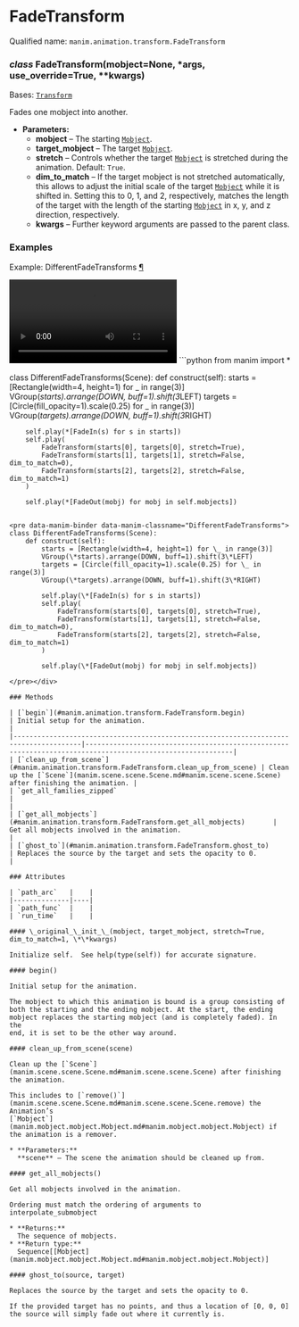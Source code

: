 # FadeTransform

Qualified name: `manim.animation.transform.FadeTransform`

### *class* FadeTransform(mobject=None, \*args, use_override=True, \*\*kwargs)

Bases: [`Transform`](manim.animation.transform.Transform.md#manim.animation.transform.Transform)

Fades one mobject into another.

* **Parameters:**
  * **mobject** – The starting [`Mobject`](manim.mobject.mobject.Mobject.md#manim.mobject.mobject.Mobject).
  * **target_mobject** – The target [`Mobject`](manim.mobject.mobject.Mobject.md#manim.mobject.mobject.Mobject).
  * **stretch** – Controls whether the target [`Mobject`](manim.mobject.mobject.Mobject.md#manim.mobject.mobject.Mobject) is stretched during
    the animation. Default: `True`.
  * **dim_to_match** – If the target mobject is not stretched automatically, this allows
    to adjust the initial scale of the target [`Mobject`](manim.mobject.mobject.Mobject.md#manim.mobject.mobject.Mobject) while
    it is shifted in. Setting this to 0, 1, and 2, respectively,
    matches the length of the target with the length of the starting
    [`Mobject`](manim.mobject.mobject.Mobject.md#manim.mobject.mobject.Mobject) in x, y, and z direction, respectively.
  * **kwargs** – Further keyword arguments are passed to the parent class.

### Examples

<div id="differentfadetransforms" class="admonition admonition-manim-example">
<p class="admonition-title">Example: DifferentFadeTransforms <a class="headerlink" href="#differentfadetransforms">¶</a></p><video
    class="manim-video"
    controls
    loop
    autoplay
    src="./DifferentFadeTransforms-1.mp4">
</video>
```python
from manim import *

class DifferentFadeTransforms(Scene):
    def construct(self):
        starts = [Rectangle(width=4, height=1) for _ in range(3)]
        VGroup(*starts).arrange(DOWN, buff=1).shift(3*LEFT)
        targets = [Circle(fill_opacity=1).scale(0.25) for _ in range(3)]
        VGroup(*targets).arrange(DOWN, buff=1).shift(3*RIGHT)

        self.play(*[FadeIn(s) for s in starts])
        self.play(
            FadeTransform(starts[0], targets[0], stretch=True),
            FadeTransform(starts[1], targets[1], stretch=False, dim_to_match=0),
            FadeTransform(starts[2], targets[2], stretch=False, dim_to_match=1)
        )

        self.play(*[FadeOut(mobj) for mobj in self.mobjects])
```

<pre data-manim-binder data-manim-classname="DifferentFadeTransforms">
class DifferentFadeTransforms(Scene):
    def construct(self):
        starts = [Rectangle(width=4, height=1) for \_ in range(3)]
        VGroup(\*starts).arrange(DOWN, buff=1).shift(3\*LEFT)
        targets = [Circle(fill_opacity=1).scale(0.25) for \_ in range(3)]
        VGroup(\*targets).arrange(DOWN, buff=1).shift(3\*RIGHT)

        self.play(\*[FadeIn(s) for s in starts])
        self.play(
            FadeTransform(starts[0], targets[0], stretch=True),
            FadeTransform(starts[1], targets[1], stretch=False, dim_to_match=0),
            FadeTransform(starts[2], targets[2], stretch=False, dim_to_match=1)
        )

        self.play(\*[FadeOut(mobj) for mobj in self.mobjects])

</pre></div>

### Methods

| [`begin`](#manim.animation.transform.FadeTransform.begin)                             | Initial setup for the animation.                                                                          |
|---------------------------------------------------------------------------------------|-----------------------------------------------------------------------------------------------------------|
| [`clean_up_from_scene`](#manim.animation.transform.FadeTransform.clean_up_from_scene) | Clean up the [`Scene`](manim.scene.scene.Scene.md#manim.scene.scene.Scene) after finishing the animation. |
| `get_all_families_zipped`                                                             |                                                                                                           |
| [`get_all_mobjects`](#manim.animation.transform.FadeTransform.get_all_mobjects)       | Get all mobjects involved in the animation.                                                               |
| [`ghost_to`](#manim.animation.transform.FadeTransform.ghost_to)                       | Replaces the source by the target and sets the opacity to 0.                                              |

### Attributes

| `path_arc`   |    |
|--------------|----|
| `path_func`  |    |
| `run_time`   |    |

#### \_original_\_init_\_(mobject, target_mobject, stretch=True, dim_to_match=1, \*\*kwargs)

Initialize self.  See help(type(self)) for accurate signature.

#### begin()

Initial setup for the animation.

The mobject to which this animation is bound is a group consisting of
both the starting and the ending mobject. At the start, the ending
mobject replaces the starting mobject (and is completely faded). In the
end, it is set to be the other way around.

#### clean_up_from_scene(scene)

Clean up the [`Scene`](manim.scene.scene.Scene.md#manim.scene.scene.Scene) after finishing the animation.

This includes to [`remove()`](manim.scene.scene.Scene.md#manim.scene.scene.Scene.remove) the Animation’s
[`Mobject`](manim.mobject.mobject.Mobject.md#manim.mobject.mobject.Mobject) if the animation is a remover.

* **Parameters:**
  **scene** – The scene the animation should be cleaned up from.

#### get_all_mobjects()

Get all mobjects involved in the animation.

Ordering must match the ordering of arguments to interpolate_submobject

* **Returns:**
  The sequence of mobjects.
* **Return type:**
  Sequence[[Mobject](manim.mobject.mobject.Mobject.md#manim.mobject.mobject.Mobject)]

#### ghost_to(source, target)

Replaces the source by the target and sets the opacity to 0.

If the provided target has no points, and thus a location of [0, 0, 0]
the source will simply fade out where it currently is.

